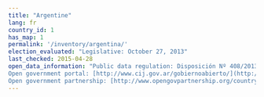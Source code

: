 ```yaml
---
title: "Argentine"
lang: fr
country_id: 1
has_map: 1
permalink: '/inventory/argentina/'
election_evaluated: "Legislative: October 27, 2013"
last_checked: 2015-04-28
open_data_information: "Public data regulation: Disposición Nº 408/2013  
Open government portal: [http://www.cij.gov.ar/gobiernoabierto/](http://www.cij.gov.ar/gobiernoabierto/)  
Open government partnership: [http://www.opengovpartnership.org/country/argentina](http://www.opengovpartnership.org/country/argentina)"
---
```

